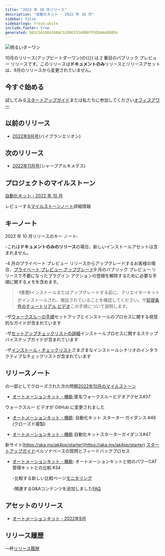 ```yaml
---
title: "2022 年 10 月リリース"
description: "自動化キット - 2022 年 10 月"
sidebar: false
sidebarlogo: fresh-white
include_footer: true
generated: B01C5A16D416B4C5208E53540B07F5DDAAA880D4
---
```


![明るいダーワン](/images/upbeat-dhawan.png)

10月のリリース(アップビートダーワン)の{{<product-name>}} は 2 番目のパブリック プレビュー リリースです。このリリースは**ドキュメントのみ**リリースとリリースアセットは、9月のリリースから変更されていません。

## 今すぐ始める

試してみる[スタートアップガイド](/ja/get-started)または私たちに参加してください[オフィスアワー](/ja/office-hours)

## 以前のリリース

- [2022年9月号](/ja/releases/september-2022)(バイブランエリオン)

## 次のリリース

- [2022年11月号](/ja/releases/november-2022)(シャープアルキメデス)

## プロジェクトのマイルストーン

[自動化キット - 2022 年 10 月](https://github.com/orgs/microsoft/projects/486/views/3)

レビューする[マイルストーンノート](/ja/releases/milestones)詳細情報

## キーノート

2022 年 10 月リリースのキー ノート:

-これは**ドキュメントのみのリリース**の場合、新しいインストールアセットは含まれません。

-4 月のプライベート プレビュー リリースからアップグレードするお客様の場合、[プライベート プレビュー アップグレード](https://github.com/microsoft/powercat-automation-kit/blob/main/docs/private-preview-upgrade.md)9 月のパブリック プレビュー リリースで不要になったプラグイン アクションの登録を解除するために必要な手順に関するメモを含めます。

> -❗重要❗インストールまたはアップグレードする前に、クリエイターキットがインストールされ、検証されていることを確認してください。ザ[前提条件のチュートリアル ビデオ](https://github.com/microsoft/powercat-automation-kit/blob/main/docs/walkthrough.md)この手順について説明します。

-ザ[ウォークスルーの手順](https://github.com/microsoft/powercat-automation-kit/blob/main/docs/walkthrough.md)セットアップとインストールのプロセスに関する視覚的なガイドが含まれています

-ザ[セットアップチェックリストの詳細](https://learn.microsoft.com/power-automate/guidance/automation-kit/setup/setup-checklist)インストールプロセスに関するステップバイステップガイドが含まれています

-ザ[インストール・チェックリスト](/ja/get-started/install-checklist)さまざまなインストールシナリオのインタラクティブなチェックリストが含まれています

## リリースノート

の一部としてクローズされた次の問題[2022年10月のマイルストーン](https://github.com/orgs/microsoft/projects/486/views/3)

- [オートメーションキット - 機能](https://github.com/microsoft/powercat-automation-kit/issues/37):匿名ウォークスルービデオアクセス#37

ウォークスルー ビデオが GitHub に変更されました

- [オートメーションキット - 機能](https://github.com/microsoft/powercat-automation-kit/issues/46): 自動化キット スターター ガイダンス #46 (クローズド複製)

- [オートメーションキット - 機能](https://github.com/microsoft/powercat-automation-kit/issues/47):自動化キットスターターガイダンス#47

新サイト[https://aka.ms/ak4pp/starter](https://aka.ms/ak4pp/starter)
  [スタートアップガイド](https://microsoft.github.io/powercat-automation-kit/get-started/)ペルソナベースの質問とフィードバックプロセス

- [オートメーションキット - 機能](https://github.com/microsoft/powercat-automation-kit/issues/34): オートメーションキットと他のパワーCAT管理キットとの比較 #34

  -比較する新しい比較ページ[モニタリング](https://microsoft.github.io/powercat-automation-kit/monitoring-compare/)
  
  -関連するQ&Aコンテンツを追加しました[FAQ](https://microsoft.github.io/powercat-automation-kit/frequently-asked-questions/)

## アセットのリリース

- [オートメーションキット - 2022年9月](https://github.com/microsoft/powercat-automation-kit/releases/tag/AutomationKit-September2022)

## リリース履歴

一杯[リリース履歴](/ja/releases)
